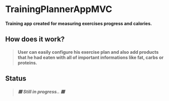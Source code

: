# TrainingPlannerAppMVC
#### Training app created for measuring exercises progress and calories.

## How does it work?
> #### User can easily configure his exercise plan and also add products that he had eaten with all of important informations like fat, carbs or proteins.

## Status
>##### 🟥 Still in progress.. 🟥
